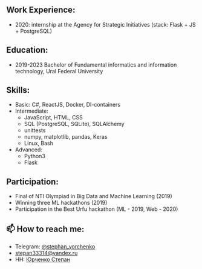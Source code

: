 ## Work Experience:
  - 2020: internship at the Agency for Strategic Initiatives (stack: Flask + JS + PostgreSQL)

## Education:
 - 2019-2023 Bachelor of Fundamental informatics and information technology, Ural Federal University
 
## Skills:
  - Basic: C#, ReactJS, Docker, DI-containers
  - Intermediate: 
      - JavaScript, HTML, CSS
      - SQL (PostgreSQL, SQLite), SQLAlchemy
      - unittests
      - numpy, matplotlib, pandas, Keras
      - Linux, Bash
  - Advanced:
      - Python3
      - Flask
  
## Participation:
  - Final of NTI Olympiad in Big Data and Machine Learning (2019)
  - Winning three ML hackathons (2019)
  - Participation in the Best Urfu hackathon (ML - 2019, Web - 2020)
      
## 📫 How to reach me:
  - Telegram: [ @stephan_yorchenko ](https://t.me/stephan_yorchenko)
  - stepan33314@yandex.ru
  - HH: [ Юрченко  Степан ](https://ekaterinburg.hh.ru/resume/c5dd9cd5ff082b424c0039ed1f5a6438675548#key-skills)
